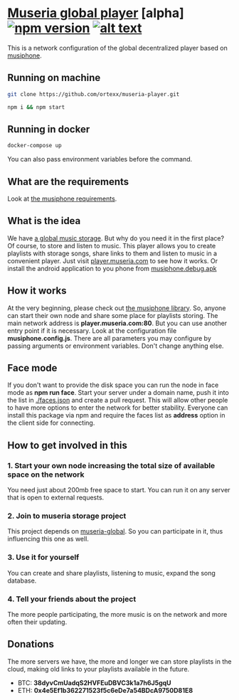 # [Museria global player](https://github.com/ortexx/museria-global/) [alpha] [![npm version](https://badge.fury.io/js/museria-player.svg)](https://badge.fury.io/js/spreadable) [![alt text](https://img.shields.io/badge/Community-Chat-blueChat?style=flat-square&amp;logo=telegram)](https://t.me/museria)

This is a network configuration of the global decentralized player based on [musiphone](https://github.com/ortexx/musiphone/).

## Running on machine

```bash
git clone https://github.com/ortexx/museria-player.git
```

```bash
npm i && npm start
```

## Running in docker

```bash
docker-compose up
```

You can also pass environment variables before the command.

## What are the requirements
Look at [the musiphone requirements](https://github.com/ortexx/musiphone/#what-are-the-requirements).

## What is the idea
We have [a global music storage](https://github.com/ortexx/museria-global/). But why do you need it in the first place? Of course, to store and listen to music. This player allows you to create playlists with storage songs, share links to them and listen to music in a convenient player. Just visit [player.museria.com](http://player.museria.com) to see how it works. Or install the android application to you phone from [musiphone.debug.apk](https://github.com/ortexx/museria-player/blob/master/musiphone.debug.apk)

## How it works
At the very beginning, please check out [the musiphone library](https://github.com/ortexx/musiphone/).
So, anyone can start their own node and share some place for playlists storing. 
The main network address is __player.museria.com:80__. But you can use another entry point if it is necessary. Look at the configuration file __musiphone.config.js__. There are all parameters you may configure by passing arguments or environment variables. Don't change anything else.

## Face mode
If you don't want to provide the disk space you can run the node in face mode as **npm run face**. Start your server under a domain name, push it into the list in [./faces.json](https://github.com/ortexx/museria-player/blob/master/faces.json) and create a pull request. This will allow other people to have more options to enter the network for better stability. Everyone can install this package via npm and require the faces list as **address** option in the client side for connecting.

## How to get involved in this

### 1. Start your own node increasing the total size of available space on the network
You need just about 200mb free space to start. You can run it on any server that is open to external requests.

### 2. Join to museria storage project
This project depends on [museria-global](https://github.com/ortexx/museria-global/). So you can participate in it, thus influencing this one as well.

### 3. Use it for yourself
You can create and share playlists, listening to music, expand the song database.

### 4. Tell your friends about the project
The more people participating, the more music is on the network and more often their updating.

## Donations
The more servers we have, the more and longer we can store playlists in the cloud, making old links to your playlists available in the future. 

* BTC: __38dyvCmUadqS2HVFEuDBVC3k1a7h6J5gqU__
* ETH: __0x4e5Ef1b362271523f5c6eDe7a54BDcA9750D81E8__


